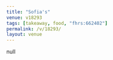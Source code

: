 ```yaml
---
title: "Sofia's"
venue: v18293
tags: [takeaway, food, "fhrs:662402"]
permalink: /v/18293/
layout: venue
---
```

null